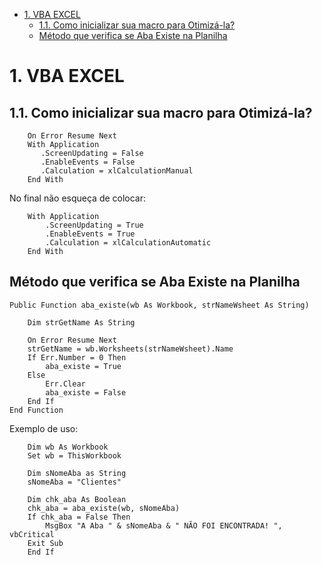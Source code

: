 <!-- TOC -->

- [1. VBA EXCEL](#1-vba-excel)
    - [1.1. Como inicializar sua macro para Otimizá-la?](#11-como-inicializar-sua-macro-para-otimizá-la)
    - [Método que verifica se Aba Existe na Planilha](#método-que-verifica-se-aba-existe-na-planilha)

<!-- /TOC -->

# 1. VBA EXCEL

## 1.1. Como inicializar sua macro para Otimizá-la?

```
    On Error Resume Next
    With Application
       .ScreenUpdating = False
       .EnableEvents = False
       .Calculation = xlCalculationManual
    End With
```

No final não esqueça de colocar:

```
    With Application
        .ScreenUpdating = True
        .EnableEvents = True
        .Calculation = xlCalculationAutomatic
    End With
```

## Método que verifica se Aba Existe na Planilha

```
Public Function aba_existe(wb As Workbook, strNameWsheet As String)
    
    Dim strGetName As String
    
    On Error Resume Next
    strGetName = wb.Worksheets(strNameWsheet).Name
    If Err.Number = 0 Then
        aba_existe = True
    Else
        Err.Clear
        aba_existe = False
    End If
End Function
```

Exemplo de uso:

```
    Dim wb As Workbook
    Set wb = ThisWorkbook

    Dim sNomeAba as String
    sNomeAba = "Clientes"

    Dim chk_aba As Boolean
    chk_aba = aba_existe(wb, sNomeAba)
    If chk_aba = False Then
        MsgBox "A Aba " & sNomeAba & " NÃO FOI ENCONTRADA! ", vbCritical
    Exit Sub
    End If
```